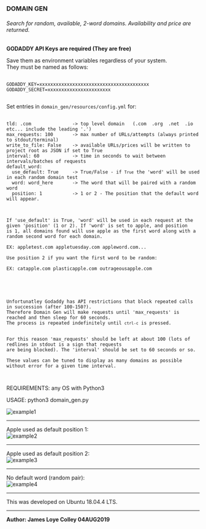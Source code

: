 ### DOMAIN GEN

###### Search for random, available, 2-word domains. Availability and price are returned.

<b>GODADDY API Keys are required (They are free)</b>

Save them as environment variables regardless of your system.<br>
They must be named as follows:

<pre>
  <code>
GODADDY_KEY=xxxxxxxxxxxxxxxxxxxxxxxxxxxxxxxxxxxxxxxx
GODADDY_SECRET=xxxxxxxxxxxxxxxxxxxxxxx
  </code>
</pre>


Set entries in <code>domain_gen/resources/config.yml</code> for:

<pre>
  <code>
tld: .com               -> top level domain   (.com  .org  .net  .io   etc... include the leading '.')
max_requests: 100       -> max number of URLs/attempts (always printed to stdout/terminal)
write_to_file: False    -> available URLs/prices will be written to project root as JSON if set to True
interval: 60            -> time in seconds to wait between intervals/batches of requests
default_word:
  use_default: True     -> True/False - if <code>True</code> the 'word' will be used in each random domain test
  word: word_here       -> The word that will be paired with a random word
  position: 1           -> 1 or 2 - The position that the default word will appear.
 
 
 
If 'use_default' is True, 'word' will be used in each request at the
given 'position' (1 or 2). If 'word' is set to apple, and position
is 1, all domains found will use apple as the first word along with a
random second word for each domain.

EX: appletest.com appletuesday.com appleword.com...

Use position 2 if you want the first word to be random:

EX: catapple.com plasticapple.com outrageousapple.com
 
  </code>
</pre>


<pre>
  <code>

Unfortunatley Godaddy has API restrictions that block repeated calls in succession (after 100-150?).
Therefore Domain Gen will make requests until 'max_requests' is reached and then sleep for 60 seconds.
The process is repeated indefinitely until <code>ctrl-c</code> is pressed.


For this reason 'max_requests' should be left at about 100 (lots of redlines in stdout is a sign that requests
are being blocked). The 'interval' should be set to 60 seconds or so.

These values can be tuned to display as many domains as possible without error for a given time interval.

  </code>
</pre>

REQUIREMENTS: any OS with Python3

USAGE: python3 domain_gen.py


<img src="https://github.com/rootVIII/domain_gen/blob/master/screenshots/sc.png" alt="example1">
<hr>

Apple used as default position 1:<br>
<img src="https://github.com/rootVIII/domain_gen/blob/master/screenshots/sc2.png" alt="example2">
<hr>

Apple used as default position 2:<br>
<img src="https://github.com/rootVIII/domain_gen/blob/master/screenshots/sc3.png" alt="example3">
<hr>

No default word (random pair):<br>
<img src="https://github.com/rootVIII/domain_gen/blob/master/screenshots/sc4.png" alt="example4">
<hr>
This was developed on Ubuntu 18.04.4 LTS.
<hr>
<b>Author: James Loye Colley  04AUG2019</b><br><br>
